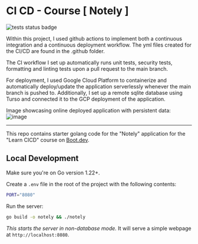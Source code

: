 # CI CD - Course [ Notely ]
![tests status badge](http://github.com/adamhu714/cicd-course/actions/workflows/ci.yml/badge.svg)

Within this project, I used github actions to implement both a continuous integration and a continuous deployment workflow.
The yml files created for the CI/CD are found in the .github folder.

The CI workflow I set up automatically runs unit tests, security tests, formatting and linting tests upon a pull request to the main branch.

For deployment, I used Google Cloud Platform to containerize and automatically deploy/update the application serverlessly whenever the main branch is pushed to.
Additionally, I set up a remote sqlite database using Turso and connected it to the GCP deployment of the application.

Image showcasing online deployed application with persistent data: 
![image](https://github.com/adamhu714/cicd-course/assets/105497355/f13e78c1-d4a4-4940-993f-3935864f03e0)

---

This repo contains starter golang code for the "Notely" application for the "Learn CICD" course on [Boot.dev](https://boot.dev).

## Local Development

Make sure you're on Go version 1.22+.

Create a `.env` file in the root of the project with the following contents:

```bash
PORT="8080"
```

Run the server:

```bash
go build -o notely && ./notely
```

*This starts the server in non-database mode.* It will serve a simple webpage at `http://localhost:8080`.


